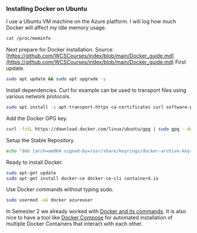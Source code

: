 ### Installing Docker on Ubuntu

I use a Ubuntu VM machine on the Azure platform. I will log how much Docker will affect my Idle memory usage. 

```bash
cat /proc/meminfo
```
Next prepare for Docker installation. Source: [https://github.com/WCSCourses/index/blob/main/Docker_guide.md](https://github.com/WCSCourses/index/blob/main/Docker_guide.md)
First update.

```bash
sudo apt update && sudo apt upgrade -y
```

Install dependencies. Curl for example can be used to transport files using various network protocols.

```bash
sudo apt install -y apt-transport-https ca-certificates curl software-properties-common
```

Add the Docker GPG key.

```bash
curl -fsSL https://download.docker.com/linux/ubuntu/gpg | sudo gpg --dearmor -o /usr/share/keyrings/docker-archive-keyring.gpg
```

Setup the Stable Repository.

```bash
echo "deb [arch=amd64 signed-by=/usr/share/keyrings/docker-archive-keyring.gpg] https://download.docker.com/linux/ubuntu $(lsb_release -cs) stable" | sudo tee /etc/apt/sources.list.d/docker.list > /dev/null
```

Ready to install Docker.

```bash
sudo apt-get update
sudo apt-get install docker-ce docker-ce-cli containerd.io
```

Use Docker commands without typing sudo.

```bash
sudo usermod -aG docker azureuser
```

In Semester 2 we already worked with [Docker and its commands](https://github.com/HU-TI-DEV/TI-S2/blob/main/infrastructuur/Docker/README.md). It is also nice to have a tool like [Docker Compose](./Docker_Compose_on_Ubuntu.md) for automated installation of multiple Docker Containers that interact with each other. 

